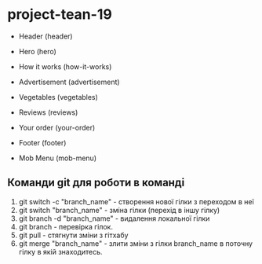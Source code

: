 # project-tean-19

- Header (header)
- Hero (hero)
- How it works (how-it-works)
- Advertisement (advertisement)
- Vegetables (vegetables)
- Reviews (reviews)
- Your order (your-order)
- Footer (footer)

- Mob Menu (mob-menu)

## Команди git для роботи в команді

1. git switch -c "branch_name" - створення нової гілки з переходом в неї
2. git switch "branch_name" - зміна гілки (перехід в іншу гілку)
3. git branch -d "branch_name" - видалення локальної гілки
4. git branch - перевірка гілок.
5. git pull - стягнути зміни з гітхабу
6. git merge "branch_name" - злити зміни з гілки branch_name в поточну гілку в
   якій знаходитесь.
